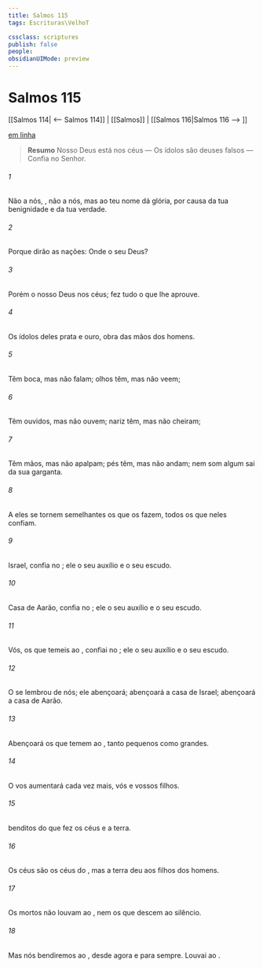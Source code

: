 ```yaml
---
title: Salmos 115
tags: Escrituras\VelhoT

cssclass: scriptures
publish: false
people:
obsidianUIMode: preview
---
```


# Salmos 115
[[Salmos 114| <-- Salmos 114]] | [[Salmos]] | [[Salmos 116|Salmos 116 --> ]]

[em linha](https://churchofjesuschrist.org/study/scriptures/ot/ps/115?lang=por)

> __Resumo__
Nosso Deus está nos céus — Os ídolos são deuses falsos — Confia no Senhor.

###### 1 
Não a nós, , não a nós, mas ao teu nome dá glória, por causa da tua benignidade e da tua verdade.

###### 2 
Porque dirão as nações: Onde  o seu Deus?

###### 3 
Porém o nosso Deus  nos céus; fez tudo o que lhe aprouve.

###### 4 
Os ídolos deles  prata e ouro, obra das mãos dos homens.

###### 5 
Têm boca, mas não falam; olhos têm, mas não veem;

###### 6 
Têm ouvidos, mas não ouvem; nariz têm, mas não cheiram;

###### 7 
Têm mãos, mas não apalpam; pés têm, mas não andam; nem som algum sai da sua garganta.

###### 8 
A eles se tornem semelhantes os que os fazem,  todos os que neles confiam.

###### 9 
Israel, confia no ; ele  o seu auxílio e o seu escudo.

###### 10 
Casa de Aarão, confia no ; ele  o seu auxílio e o seu escudo.

###### 11 
Vós, os que temeis ao , confiai no ; ele  o seu auxílio e o seu escudo.

###### 12 
O  se lembrou de nós; ele  abençoará; abençoará a casa de Israel; abençoará a casa de Aarão.

###### 13 
Abençoará os que temem ao , tanto pequenos como grandes.

###### 14 
O  vos aumentará cada vez mais,  vós e  vossos filhos.

###### 15 
 benditos do  que fez os céus e a terra.

###### 16 
Os céus são os céus do , mas a terra  deu aos filhos dos homens.

###### 17 
Os mortos não louvam ao , nem os que descem ao silêncio.

###### 18 
Mas nós bendiremos ao , desde agora e para sempre. Louvai ao .

